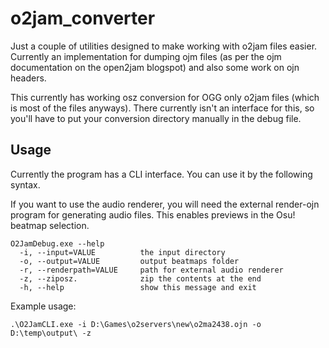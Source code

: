 # o2jam_converter

Just a couple of utilities designed to make working with o2jam files easier. Currently an implementation for dumping ojm files (as per the ojm documentation on the open2jam blogspot) and also some work on ojn headers. 

This currently has working osz conversion for OGG only o2jam files (which is most of the files anyways). There currently isn't an interface for this, so you'll have to put your conversion directory manually in the debug file.

## Usage

Currently the program has a CLI interface. You can use it by the following syntax. 

If you want to use the audio renderer, you will need the external render-ojn program for generating audio files. This enables previews in the Osu! beatmap selection. 

```
O2JamDebug.exe --help
  -i, --input=VALUE          the input directory
  -o, --output=VALUE         output beatmaps folder
  -r, --renderpath=VALUE     path for external audio renderer
  -z, --ziposz.              zip the contents at the end
  -h, --help                 show this message and exit
```

Example usage:

```
.\O2JamCLI.exe -i D:\Games\o2servers\new\o2ma2438.ojn -o D:\temp\output\ -z
```

